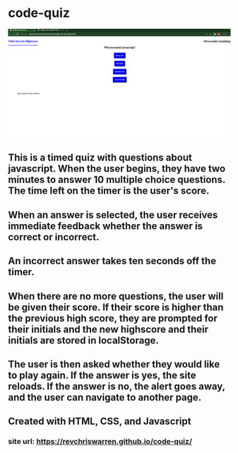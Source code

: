 # code-quiz

![site Screenshot](assets/ChrisWarrenCodeQuiz.png)

## This is a timed quiz with questions about javascript. When the user begins, they have two minutes to answer 10 multiple choice questions. The time left on the timer is the user's score.
## When an answer is selected, the user receives immediate feedback whether the answer is correct or incorrect.
## An incorrect answer takes ten seconds off the timer.
## When there are no more questions, the user will be given their score. If their score is higher than the previous high score, they are prompted for their initials and the new highscore and their initials are stored in localStorage.
## The user is then asked whether they would like to play again. If the answer is yes, the site reloads. If the answer is no, the alert goes away, and the user can navigate to another page.
## Created with HTML, CSS, and Javascript

### site url: https://revchriswarren.github.io/code-quiz/
